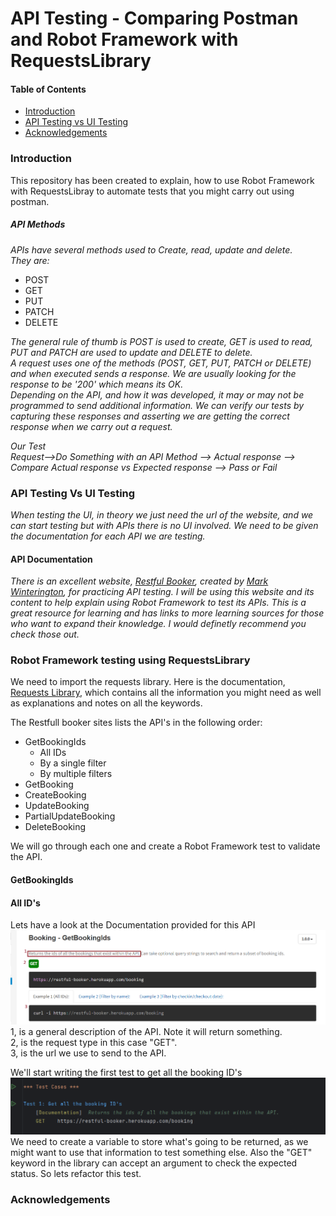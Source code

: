 # API Testing - Comparing Postman and Robot Framework with RequestsLibrary 

#### Table of Contents

- [Introduction](#Introduction)
- [API Testing vs UI Testing](#API-Testing-vs-UI-Testing)
- [Acknowledgements](#Acknowledgements)



### Introduction

This repository has been created to explain, how to use Robot Framework with RequestsLibray to automate tests that you might carry out using postman.

##### API Methods
_APIs have several methods used to Create, read, update and delete._<br> 
_They are:_
* POST
* GET
* PUT 
* PATCH
* DELETE

_The general rule of thumb is POST is used to create, GET is used to read, PUT and PATCH are used to update and DELETE to delete._<br>
_A request uses one of the methods (POST, GET, PUT, PATCH or DELETE) and when executed sends a response. We are usually looking for the response to be '200' which means its OK._<br>
_Depending on the API, and how it was developed, it may or may not be programmed to send additional information. We can verify our tests by capturing these responses and asserting we are getting the correct response when we carry out a request._

_Our Test_<br>
_Request-->Do Something with an API Method --> Actual response --> Compare Actual response vs Expected response --> Pass or Fail_


### API Testing Vs UI Testing
_When testing the UI, in theory we just need the url of the website, and we can start testing but with APIs there is no UI involved. We need to be given the documentation for each API we are testing._

#### API Documentation
_There is an excellent website, [Restful Booker](https://restful-booker.herokuapp.com/), created by [Mark Winterington](http://mwtestconsultancy.co.uk/), for practicing API testing. I will be using this website and its content to help explain using  Robot Framework to test its APIs. This is a great resource for learning and has links to more learning sources for those who want to expand their knowledge. I would definetly recommend you check those out._

### Robot Framework testing using RequestsLibrary

We need to import the requests library. Here is the documentation, [Requests Library](https://marketsquare.github.io/robotframework-requests/doc/RequestsLibrary.html), which contains all the information you might need as well as explanations and notes on all the keywords.

The Restfull booker sites lists the API's in the following order:

* GetBookingIds
  * All IDs
  * By a single filter
  * By multiple filters
* GetBooking
* CreateBooking
* UpdateBooking
* PartialUpdateBooking
* DeleteBooking

We will go through each one and create a Robot Framework test to validate the API.

#### GetBookingIds

#### All ID's

Lets have a look at the Documentation provided for this API
![Image](Resources/Images/API_docs/getAllIDs.png "Snip of the API Documentation")
<br>1, is a general description of the API. Note it will return something.
<br>2, is the request type in this case "GET".
<br>3, is the url we use to send to the API.

We'll start writing the first test to get all the booking ID's
![Image](Resources/Images/API_docs/Get_1.png "Snip of the first test")
We need to create a variable to store what's going to be returned, as we might want to use that information to test something else. Also the "GET" keyword in the library can accept an argument to check the expected status. So lets refactor this test.

 

### Acknowledgements




